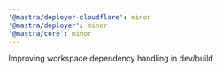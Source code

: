 ```yaml
---
'@mastra/deployer-cloudflare': minor
'@mastra/deployer': minor
'@mastra/core': minor
---
```


Improving workspace dependency handling in dev/build
